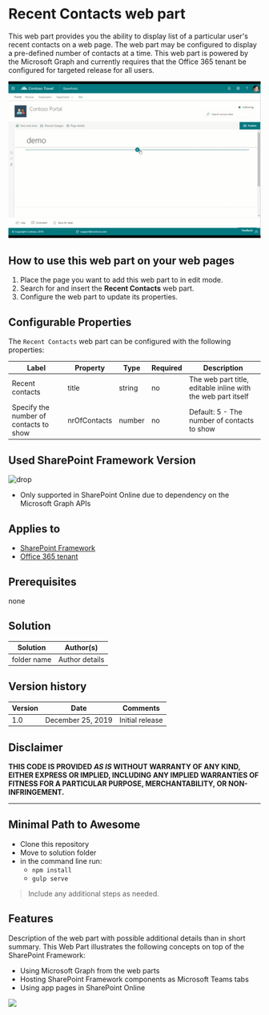 # Recent Contacts web part

This web part provides you the ability to display list of a particular user's recent contacts on a web page. The web part may be configured to display a pre-defined number of contacts at a time. This web part is powered by the Microsoft Graph and currently requires that the Office 365 tenant be configured for targeted release for all users.

![Recent Contacts](../../assets/images/components/part-recent-contacts.gif)

## How to use this web part on your web pages

1. Place the page you want to add this web part to in edit mode.
2. Search for and insert the **Recent Contacts** web part.
3. Configure the web part to update its properties.

## Configurable Properties

The `Recent Contacts` web part can be configured with the following properties:

| Label | Property | Type | Required | Description |
| ---- | ---- | ---- | ---- | ---- |
| Recent contacts | title | string | no | The web part title, editable inline with the web part itself |
| Specify the number of contacts to show | nrOfContacts | number | no | Default: 5 - The number of contacts to show |

## Used SharePoint Framework Version

![drop](https://img.shields.io/badge/version-1.9.1-green.svg)

* Only supported in SharePoint Online due to dependency on the Microsoft Graph APIs

## Applies to

* [SharePoint Framework](https:/dev.office.com/sharepoint)
* [Office 365 tenant](https://dev.office.com/sharepoint/docs/spfx/set-up-your-development-environment)

## Prerequisites

none

## Solution

Solution|Author(s)
--------|---------
folder name | Author details

## Version history

Version|Date|Comments
-------|----|--------
1.0|December 25, 2019|Initial release

## Disclaimer

**THIS CODE IS PROVIDED *AS IS* WITHOUT WARRANTY OF ANY KIND, EITHER EXPRESS OR IMPLIED, INCLUDING ANY IMPLIED WARRANTIES OF FITNESS FOR A PARTICULAR PURPOSE, MERCHANTABILITY, OR NON-INFRINGEMENT.**

---

## Minimal Path to Awesome

* Clone this repository
* Move to solution folder
* in the command line run:
  * `npm install`
  * `gulp serve`

> Include any additional steps as needed.

## Features

Description of the web part with possible additional details than in short summary. 
This Web Part illustrates the following concepts on top of the SharePoint Framework:

* Using Microsoft Graph from the web parts
* Hosting SharePoint Framework components as Microsoft Teams tabs
* Using app pages in SharePoint Online

<img src="https://telemetry.sharepointpnp.com/sp-starter-kit/source/react-recent-contacts" />
